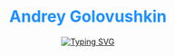 <div align="center">
  
# <a href="https://github.com/Frenky19" style="color: #1e90ff; text-decoration: none">Andrey Golovushkin</a>

[![Typing SVG](https://readme-typing-svg.demolab.com?font=Fira+Code&size=18&duration=2800&pause=1200&color=1E90FF&width=580&height=100&multiline=true&lines=Welcome+to+my+profile!%0A%F0%9F%91%8B;Studying+backend+development%0Awith+Python+and+Django;20+years+of+prompt+engineering%0A%F0%9F%A7%B0%F0%9F%93%B0)](https://git.io/typing-svg)

</div>



